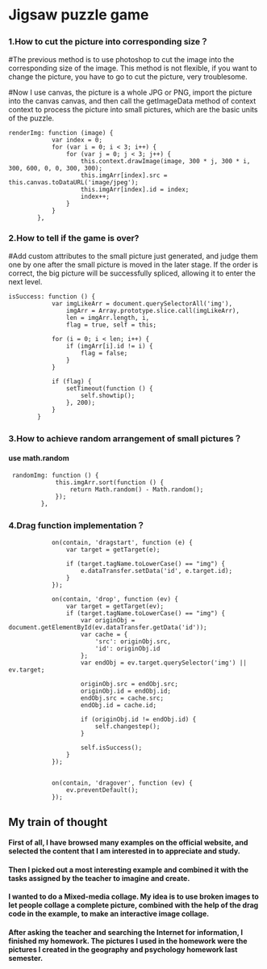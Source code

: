 # Jigsaw puzzle game

### **1.How to cut the picture into corresponding size？**
#The previous method is to use photoshop to cut the image into the corresponding size of the image. This method is not flexible, if you want to change the picture, you have to go to cut the picture, very troublesome.

#Now I use canvas, the picture is a whole JPG or PNG, import the picture into the canvas canvas, and then call the getImageData method of context context to process the picture into small pictures, which are the basic units of the puzzle.
```
renderImg: function (image) {
            var index = 0;
            for (var i = 0; i < 3; i++) {
                for (var j = 0; j < 3; j++) {
                    this.context.drawImage(image, 300 * j, 300 * i, 300, 600, 0, 0, 300, 300);
                    this.imgArr[index].src = this.canvas.toDataURL('image/jpeg');
                    this.imgArr[index].id = index;
                    index++;
                }
            }
        },
```
### **2.How to tell if the game is over?**
#Add custom attributes to the small picture just generated, and judge them one by one after the small picture is moved in the later stage. If the order is correct, the big picture will be successfully spliced, allowing it to enter the next level.
```
isSuccess: function () {
            var imgLikeArr = document.querySelectorAll('img'),
                imgArr = Array.prototype.slice.call(imgLikeArr),
                len = imgArr.length, i,
                flag = true, self = this;

            for (i = 0; i < len; i++) {
                if (imgArr[i].id != i) {
                    flag = false;
                }
            }

            if (flag) {
                setTimeout(function () {
                    self.showtip();
                }, 200);
            }
        }
```

### **3.How to achieve random arrangement of small pictures？**
#### use math.random
```
 randomImg: function () {
             this.imgArr.sort(function () {
                 return Math.random() - Math.random();
             });
         },
```
### **4.Drag function implementation？**
```
            on(contain, 'dragstart', function (e) {
                var target = getTarget(e);

                if (target.tagName.toLowerCase() == "img") {
                    e.dataTransfer.setData('id', e.target.id);
                }
            });

            on(contain, 'drop', function (ev) {
                var target = getTarget(ev);
                if (target.tagName.toLowerCase() == "img") {
                    var originObj = document.getElementById(ev.dataTransfer.getData('id'));
                    var cache = {
                        'src': originObj.src,
                        'id': originObj.id
                    };
                    var endObj = ev.target.querySelector('img') || ev.target;

                    originObj.src = endObj.src;
                    originObj.id = endObj.id;
                    endObj.src = cache.src;
                    endObj.id = cache.id;

                    if (originObj.id != endObj.id) {
                        self.changestep();
                    }

                    self.isSuccess();
                }
            });


            on(contain, 'dragover', function (ev) {
                ev.preventDefault();
            });
```

## My train of thought
#### First of all, I have browsed many examples on the official website, and selected the content that I am interested in to appreciate and study.
#### Then I picked out a most interesting example and combined it with the tasks assigned by the teacher to imagine and create.
#### I wanted to do a Mixed-media collage. My idea is to use broken images to let people collage a complete picture, combined with the help of the drag code in the example, to make an interactive image collage.
#### After asking the teacher and searching the Internet for information, I finished my homework. The pictures I used in the homework were the pictures I created in the geography and psychology homework last semester.

